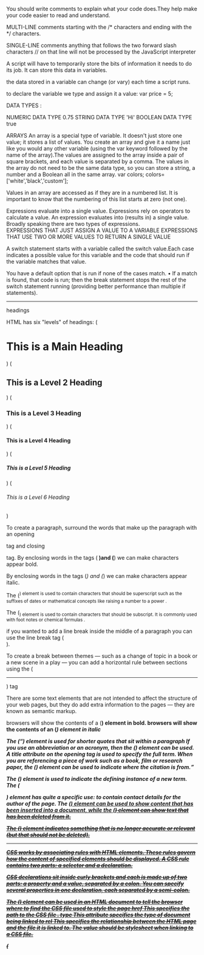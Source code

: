 You should write comments to explain what your code does.They help make your code easier to read and understand.

MULTI-LINE comments 
starting with the /* characters and ending with the */ characters.

SINGLE-LINE comments
anything that follows the two forward slash characters // on that line will not be processed by the JavaScript interpreter

A script will have to temporarily store the bits of information it needs to do its job. It can store this data in variables.

the data stored in a variable can change (or vary) each time a script runs.  


to declare the variable we type and assign it a value:
var price = 5;

DATA TYPES :

NUMERIC DATA TYPE 0.75
STRING DATA TYPE 'Hi'
BOOLEAN DATA TYPE true 


ARRAYS
An array is a special type of variable. It doesn't just store one value; it stores a list of values. 
You create an array and give it a name just like you would any other variable (using the var keyword followed by the name of
the array).The values are assigned to the array inside a pair of square brackets, and each value is separated by a comma. The
values in the array do not need to be the same data type, so you can store a string, a number and a Boolean all in the same array.
var colors; 
colors= ['white','black','custom'];

Values in an array are accessed as if they are in a numbered list. It is important to know that the numbering of this list starts at zero (not one).

Expressions evaluate into a single value.
Expressions rely on operators to calculate a value. 
An expression evaluates into (results in) a single value. Broadly speaking there are two types of expressions.  
EXPRESSIONS THAT JUST ASSIGN A VALUE TO A VARIABLE
EXPRESSIONS THAT USE TWO OR MORE VALUES TO RETURN A SINGLE VALUE 

A switch statement starts with a variable called the switch value.Each case indicates a possible value for this variable and the
code that should run if the variable matches that value. 

You have a default option that is run if none of the cases match.
• If a match is found, that code is run; then the break statement stops the rest of the switch statement running (providing
better performance than multiple if statements).

********************************************************************************
headings

HTML has six "levels" of headings: 
(<h1>This is a Main Heading</h1>)
(<h2>This is a Level 2 Heading</h2>)
(<h3>This is a Level 3 Heading</h3>)
(<h4>This is a Level 4 Heading</h4>)
(<h5>This is a Level 5 Heading</h5>)
(<h6>This is a Level 6 Heading</h6>)

To create a paragraph, surround the words that make up the paragraph with an opening <p> tag and closing </p> tag.
By enclosing words in the tags (<b> )and (</b>) we can make characters appear bold.

By enclosing words in the tags (<i>) and (</i>) we can make characters appear italic.


The (<sup>) element is used to contain characters that should be superscript such as the suffixes of dates or mathematical concepts like
raising a number to a power .

The (<sub>) element is used to contain characters that should be subscript. It is commonly used with foot notes or chemical
formulas .

if you wanted to add a line break inside the middle of a paragraph you can use the line break tag (<br />).

To create a break between themes — such as a change of topic in a book or a new scene in a play — you can add a
horizontal rule between sections using the (<hr />) tag

There are some text elements that are not intended to affect the structure of your web pages, but they do add extra information to the
pages — they are known as semantic markup.


browsers will show the contents of a (<strong>) element in bold.
browsers will show the contents of an (<em>) element in italic

The (<q>) element is used for shorter quotes that sit within a paragraph
If you use an abbreviation or an acronym, then the (<abbr>) element can be used. A title attribute on the opening tag is used to specify the full term.
When you are referencing a piece of work such as a book, film or research paper, the (<cite>) element can be used to indicate where the citation is from.

The (<dfn>) element is used to indicate the defining instance of a new term.
The (<address>) element has quite a specific use: to contain contact details for the author of the page.
The (<ins>) element can be used to show content that has been inserted into a document, while
the (<del>) element can show text that has been deleted from it.

The (<s>) element indicates something that is no longer accurate or relevant (but that should not be deleted).

****************************************************************************************************************

CSS works by associating rules with HTML elements. These rules govern how the content of specified elements should be displayed. A CSS rule
contains two parts: a selector and a declaration.

CSS declarations sit inside curly brackets and each is made up of two parts: a property and a value, separated by a colon. You can specify
several properties in one declaration, each separated by a semi-colon.

The (<link>) element can be used in an HTML document to tell the browser where to find the CSS file used to style the page 
href This specifies the path to the CSS file .
type This attribute specifies the type of document being linked to
rel This specifies the relationship between the HTML page and the file it is linked to. The value should be stylesheet when
linking to a CSS file.

(<style>) You can also include CSS rules within an HTML page by placing them inside a (<style>) element, which usually sits inside the
(<head>) element of the page. 

Rules are made up of selectors (that specify the elements the rule applies to) and declarations (that indicate what these elements should look like).
X Different types of selectors allow you to target your rules at different elements.

